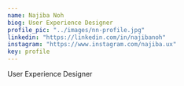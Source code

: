 ```yaml
---
name: Najiba Noh
biog: User Experience Designer
profile_pic: "../images/nn-profile.jpg"
linkedin: "https://linkedin.com/in/najibanoh"
instagram: "https://www.instagram.com/najiba.ux"
key: profile
---
```

User Experience Designer
